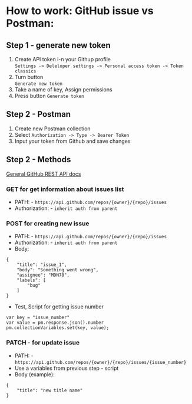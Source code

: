 # How to work: GitHub issue vs Postman:
## Step 1 - generate new token
1) Create API token i-n your Githup profile </br> `Settings -> Deleloper settings -> Personal access token -> Token classics`
2) Turn button</br> `Generate new token `
3) Take a name of key, Assign permissions
4) Press button `Generate token`
## Step 2 - Postman
1) Create new Postman collection
2) Select `Authorization -> Type -> Bearer Token `
3) Input your token from Github and save changes
## Step 2 - Methods
[General GitHub REST API docs](https://docs.github.com/en/rest/issues/issues?apiVersion=2022-11-28#about-issues)
### GET for get information about issues list
- PATH: - `https://api.github.com/repos/{owner}/{repo}/issues`
- Authorization: - `inherit auth from parent`
### POST for creating new issue
- PATH: - `https://api.github.com/repos/{owner}/{repo}/issues`
- Authorization: - `inherit auth from parent`
- Body:
```
{
    "title": "issue_1",
    "body": "Something went wrong",
    "assignee": "MDN78",
    "labels": [
        "bug"
    ]
}
```

- Test, Script for getting issue number 
```
var key = "issue_number"
var value = pm.response.json().number
pm.collectionVariables.set(key, value);
```
### PATCH - for update issue
- PATH: - `https://api.github.com/repos/{owner}/{repo}/issues/{issue_number}`
- Use a variables from previous step - script
- Body (example):
```
{
    "title": "new title name"
}
```


